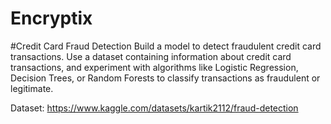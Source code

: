 # Encryptix

#Credit Card Fraud Detection
Build a model to detect fraudulent credit card transactions. Use a
dataset containing information about credit card transactions, and
experiment with algorithms like Logistic Regression, Decision Trees, or
Random Forests to classify transactions as fraudulent or legitimate.

Dataset: https://www.kaggle.com/datasets/kartik2112/fraud-detection
